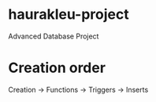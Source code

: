 # haurakleu-project
Advanced Database Project

# Creation order

Creation → Functions → Triggers → Inserts
